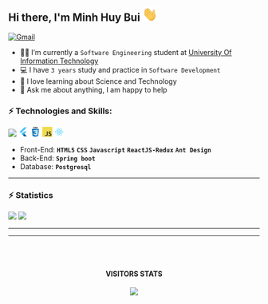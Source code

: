 <h2> Hi there, I'm Minh Huy Bui <img src="https://raw.githubusercontent.com/ABSphreak/ABSphreak/master/gifs/Hi.gif" width="30px"></h2>


[![Gmail](https://img.shields.io/twitter/url?label=Gmail&logo=gmail&url=https://gmail.com)](mailto:buiminhhuyqnam@gmail.com)




- 👨‍🎓 I’m currently a `Software Engineering` student at [University Of Information Technology](https://en.uit.edu.vn/overview-vnuhcm-university-information-technology)
- 💻 I have `3 years` study and practice in `Software Development`
- 🌱 I love learning about Science and Technology
- 💬 Ask me about anything, I am happy to help








### ⚡ Technologies and Skills:  
<code><img height="20" src="https://user-images.githubusercontent.com/33158051/103466606-760a4000-4d14-11eb-9941-2f3d00371471.png"></code>
<code><img height="20" src="https://raw.githubusercontent.com/github/explore/80688e429a7d4ef2fca1e82350fe8e3517d3494d/topics/flutter/flutter.png"></code>
<code><img height="20" src="https://raw.githubusercontent.com/github/explore/80688e429a7d4ef2fca1e82350fe8e3517d3494d/topics/css/css.png"></code>
<code><img height="20" src="https://raw.githubusercontent.com/github/explore/80688e429a7d4ef2fca1e82350fe8e3517d3494d/topics/javascript/javascript.png"></code>
<code><img height="20" src="https://raw.githubusercontent.com/github/explore/80688e429a7d4ef2fca1e82350fe8e3517d3494d/topics/react/react.png"></code>


- Front-End:  **`HTML5`** **`CSS`** **`Javascript`** **`ReactJS-Redux`** **`Ant Design`**
- Back-End: **`Spring boot`** 
- Database: **`Postgresql`** 


---
### ⚡ Statistics  
<img  src="https://github-readme-stats.vercel.app/api?username=huy1010&show_icons=true">

<a href="https://github.com/huy1010">
    <img style="" src="https://github-readme-stats.vercel.app/api/top-langs/?username=huy1010&hide=jupyter%20notebook,html&langs_count=7&layout=compact" />
</a>


---



---

<br/><br/>
<h4 align="center">VISITORS STATS</h4>
<p align="center"><img src="https://profile-counter.glitch.me/{huy1010}/count.svg"/></p>
